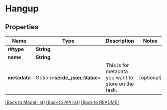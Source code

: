 # Hangup

## Properties

Name | Type | Description | Notes
------------ | ------------- | ------------- | -------------
**r#type** | **String** |  | 
**name** | **String** |  | 
**metadata** | Option<[**serde_json::Value**](.md)> | This is for metadata you want to store on the task. | [optional]

[[Back to Model list]](../README.md#documentation-for-models) [[Back to API list]](../README.md#documentation-for-api-endpoints) [[Back to README]](../README.md)


